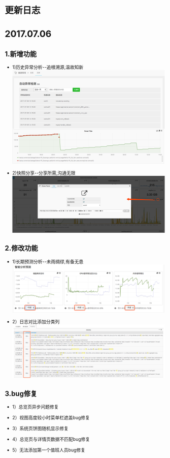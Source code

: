 # **更新日志**

# 2017.07.06

## 1.新增功能

* 1)历史异常分析--追根溯源,温故知新
![](/part5/images/17-07-07_1.png)

* 2)快照分享--分享所需,沟通无限
![](/part5/images/17-07-07_2.png)

## 2.修改功能

* 1)长期预测分析--未雨绸缪,有备无患
![](/part5/images/17-07-07_3.png)

* 2）日志对比添加分类列
![](/part5/images/17-07-07_4.png)

## 3.bug修复

* 1）总览页异步问题修复

* 2）视图高度较小时菜单栏遮盖bug修复

* 3）系统页饼图随机显示修复

* 4）总览页与详情页数据不匹配bug修复

* 5）无法添加第一个值班人员bug修复


